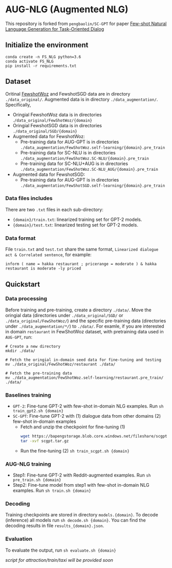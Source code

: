 # AUG-NLG (Augmented NLG)

This repository is forked from `pengbaolin/SC-GPT` for paper [Few-shot Natural Language Generation for Task-Oriented Dialog](https://arxiv.org/abs/2002.12328)

## Initialize the environment

```
conda create -n FS_NLG python=3.6
conda activate FS_NLG
pip install -r requirements.txt
```

## Dataset

Oritinal [FewshotWoz](https://arxiv.org/abs/2002.12328) and FewshotSGD data are in directory `./data_original/`. Augmented data is in directory `./data_augmentation/`. Specifically,

* Oringial FewshotWoz data is in directories .`/data_original/FewShotWoz/{domain}`
* Oringial FewshotSGD data is in directories `./data_original/SGD/{domain}`
* Augmented data for FewshotWoz:
  * Pre-training data for AUG-GPT is in directories `./data_augmentation/FewShotWoz.self-learning/{domain}.pre_train`
  * Pre-training data for SC-NLU is in directories `./data_augmentation/FewShotWoz.SC-NLU/{domain}.pre_train`
  * Pre-training data for SC-NLU+AUG is in directories `./data_augmentation/FewShotWoz.SC-NLU_AUG/{domain}.pre_train`
* Augmented data for FewshotSGD:
  * Pre-training data for AUG-GPT is in directories `./data_augmentation/FewShotSGD.self-learning/{domain}.pre_train`


### Data files includes

There are two `.txt` files in each sub-directory:
* <code>{domain}/train.txt</code>: linearized training set for GPT-2 models.
* <code>{domain}/test.txt</code>: linearized testing set for GPT-2 models.


### Data format

File `train.txt` and `test.txt` share the same format, `Linearized dialogue act & Correlated sentence`, for example:
```
inform ( name = hakka restaurant ; pricerange = moderate ) & hakka restaurant is moderate -ly priced
```

## Quickstart

### Data processing
Before training and pre-training, create a directory `./data/`. Move the oringial data (directories under `./data_original/SGD/` or `./data_original/FewShotWoz/`) and the specific pre-training data (directories under `./data_augmentation/*/`) to `./data/`. For examle, if you are interested in domain `restaurant` in FewShotWoz dataset, with pretraining data used in `AUG-GPT`, run:
```
# Create a new directory
mkdir ./data/

# Fetch the oringial in-domain seed data for fine-tuning and testing
mv ./data_original/FewShotWoz/restaurant ./data/

# Fetch the pre-training data
mv ./data_augmentation/FewShotWoz.self-learning/restaurant.pre_train/ ./data/
```

### Baselines training
* `GPT-2`: Fine-tune GPT-2 with few-shot in-domain NLG examples. Run `sh train_gpt2.sh {domain}`
* `SC-GPT`: Fine-tune GPT-2 with (1) dialogue data from other domains (2) few-shot in-domain examples 
  - Fetch and unzip the checkpoint for fine-tuning (1)
    ```bash
    wget https://bapengstorage.blob.core.windows.net/fileshare/scgpt.tar.gz
    tar -xvf scgpt.tar.gz
    ```
  - Run the fine-tuning (2) `sh train_scgpt.sh {domain}`

### AUG-NLG training
* Step1: Fine-tune GPT-2 with Reddit-augmented examples. Run `sh pre_train.sh {domain}`
* Step2: Fine-tune model from step1 with few-shot in-domain NLG examples. Run `sh train.sh {domain}`

### Decoding
Training checkpoints are stored in directory `models.{domain}`. To decode (inference) all models run `sh decode.sh {domain}`. You can find the decoding results in file `results_{domain}.json`.

### Evaluation
To evaluate the output, run `sh evaluate.sh {domain}`

*script for attraction/train/taxi will be provided soon*

